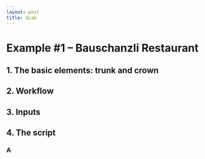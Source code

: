 ```yaml
---
layout: post
title: GLab
---
```

<script src="video.js"></script>
<script src="//code.jquery.com/jquery.js"></script>
<script src="//d3js.org/d3.v3.min.js"></script>
<script type="text/javascript" src="https://cdnjs.cloudflare.com/ajax/libs/gist-embed/2.7.1/gist-embed.min.js"></script>

# Example #1 – Bauschanzli Restaurant

## 1. The basic elements: trunk and crown

## 2. Workflow

## 3. Inputs

## 4. The script

### A

<div id="imageContainer1"></div>











<script>
var imgHeight = 635, imgWidth = 720,      
    width =  720, height = 385,             
    translate0 = [0, -100], scale0 = 1;  

svg1 = d3.select("#imageContainer1").append("svg")
    .attr("width",  width + "px")
    .attr("height", height + "px");

svg1.append("rect")
    .attr("class", "overlay")
    .attr("width", width + "px")
    .attr("height", height + "px");

svg1 = svg1.append("g")
    .attr("transform", "translate(" + translate0 + ")scale(" + scale0 + ")")
    .call(d3.behavior.zoom().scaleExtent([1, 3]).on("zoom", zoom))
  .append("g");

svg1.append("image")
    .attr("width",  imgWidth + "px")
    .attr("height", imgHeight + "px")
    .attr("xlink:href", "/images/geomLab401.PNG");

function zoom() {
  svg1.attr("transform", "translate(" + d3.event.translate + ")scale(" + d3.event.scale + ")");
  }
</script>
 